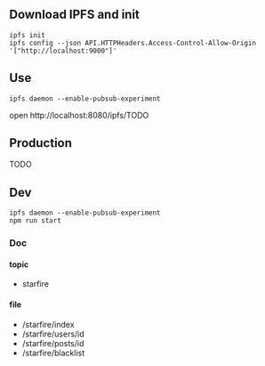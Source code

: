## Download IPFS and init

```
ipfs init
ipfs config --json API.HTTPHeaders.Access-Control-Allow-Origin  '["http://localhost:9000"]'
```


## Use

```
ipfs daemon --enable-pubsub-experiment
```

open http://localhost:8080/ipfs/TODO

## Production

TODO

## Dev

```
ipfs daemon --enable-pubsub-experiment
npm run start
```

### Doc

#### topic

* starfire

#### file
* /starfire/index
* /starfire/users/id
* /starfire/posts/id
* /starfire/blacklist